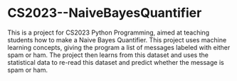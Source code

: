 # CS2023--NaiveBayesQuantifier
This is a project for CS2023 Python Programming, aimed at teaching students how to make a Naive Bayes Quantifier. This project uses machine learning concepts, giving the program a list of messages labeled with either spam or ham. The project then learns from this dataset and uses the statistical data to re-read this dataset and predict whether the message is spam or ham.

